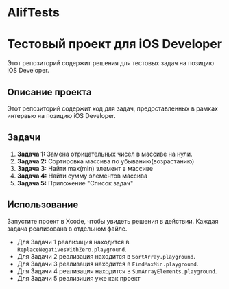 # AlifTests
# Тестовый проект для iOS Developer

Этот репозиторий содержит решения для тестовых задач на позицию iOS Developer. 

## Описание проекта

Этот репозиторий содержит код для задач, предоставленных в рамках интервью на позицию iOS Developer. 

## Задачи

1. **Задача 1:** Замена отрицательных чисел в массиве на нули.
2. **Задача 2:** Сортировка массива по убыванию(возрастанию)
3. **Задача 3:** Найти max(min) элемент в массиве 
4. **Задача 4:** Найти сумму элементов массива
5. **Задача 5:** Приложение "Список задач"

## Использование

Запустите проект в Xcode, чтобы увидеть решения в действии. Каждая задача реализована в отдельном файле.

- Для Задачи 1 реализация находится в `ReplaceNegativesWithZero.playground`.
- Для Задачи 2 реализация находится в `SortArray.playground`.
- Для Задачи 3 реализация находится в `FindMaxMin.playground`.
- Для Задачи 4 реализация находится в `SumArrayElements.playground`.
- Для Задачи 5 реализиция уже как проект

